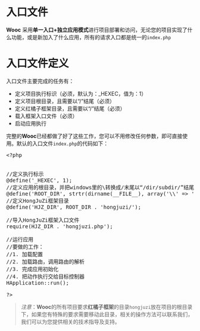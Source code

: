 # 入口文件
**Wooc** 采用**单一入口+独立应用模式**进行项目部署和访问，无论您的项目实现了什么功能，或是新加入了什么应用，所有的请求入口都是统一的`index.php`

# 入口文件定义
入口文件主要完成的任务有：
* 定义项目执行标识（必须，默认为：_HEXEC，值为：1）
* 定义项目根目录，且需要以“/”结尾（必须）
* 定义红橘子框架目录，且需要以“/”结尾（必须）
* 载入框架入口文件（必须）
* 启动应用执行

完整的**Wooc**已经都做了好了这些工作，您可以不用修改任何参数，即可直接使用。默认的入口文件`index.php`的代码如下：
<pre>&lt;?php


//定义执行标示
@define('_HEXEC', 1);
//定义应用的根目录，并把windows里的\转换成/末尾以“/dir/subdir/”结尾
@define('ROOT_DIR', strtr(dirname(__FILE__), array('\\' => '/')) . '/');
//定义HongJuZi框架目录
@define('HJZ_DIR', ROOT_DIR . 'hongjuzi/');

//导入HongJuZi框架入口文件
require(HJZ_DIR . 'hongjuzi.php');

//运行应用
//要做的工作：
//1. 加载配置
//2. 加载路由，调用路由的解析
//3. 完成应用初始化
//4. 把动作执行交给目标控制器 
HApplication::run();

?&gt;</pre>

> *注意*：**Wooc**的所有项目要求**红橘子框架**的目录`hongjuzi`放在项目的根目录下，如果您有特殊的要求需要移动此目录，相关的操作方法可以联系我们，我们可以为您提供相关的技术指导及支持。